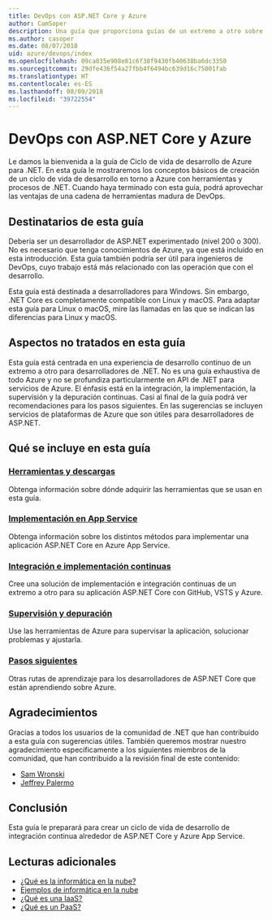 ```yaml
---
title: DevOps con ASP.NET Core y Azure
author: CamSoper
description: Una guía que proporciona guías de un extremo a otro sobre cómo crear una canalización de DevOps para una aplicación ASP.NET Core hospedada en Azure.
ms.author: casoper
ms.date: 08/07/2018
uid: azure/devops/index
ms.openlocfilehash: 09ca835e908e81c6f38f9430fb40638ba6dc3350
ms.sourcegitcommit: 29dfe436f54a27fbb4f6494bc639d16c75001fab
ms.translationtype: HT
ms.contentlocale: es-ES
ms.lasthandoff: 08/09/2018
ms.locfileid: "39722554"
---
```

# <a name="devops-with-aspnet-core-and-azure"></a>DevOps con ASP.NET Core y Azure

Le damos la bienvenida a la guía de Ciclo de vida de desarrollo de Azure para .NET. En esta guía le mostraremos los conceptos básicos de creación de un ciclo de vida de desarrollo en torno a Azure con herramientas y procesos de .NET. Cuando haya terminado con esta guía, podrá aprovechar las ventajas de una cadena de herramientas madura de DevOps.

## <a name="who-this-guide-is-for"></a>Destinatarios de esta guía

Debería ser un desarrollador de ASP.NET experimentado (nivel 200 o 300). No es necesario que tenga conocimientos de Azure, ya que está incluido en esta introducción. Esta guía también podría ser útil para ingenieros de DevOps, cuyo trabajo está más relacionado con las operación que con el desarrollo.

Esta guía está destinada a desarrolladores para Windows. Sin embargo, .NET Core es completamente compatible con Linux y macOS. Para adaptar esta guía para Linux o macOS, mire las llamadas en las que se indican las diferencias para Linux y macOS.

## <a name="what-this-guide-doesnt-cover"></a>Aspectos no tratados en esta guía

Esta guía está centrada en una experiencia de desarrollo continuo de un extremo a otro para desarrolladores de .NET. No es una guía exhaustiva de todo Azure y no se profundiza particularmente en API de .NET para servicios de Azure. El énfasis está en la integración, la implementación, la supervisión y la depuración continuas. Casi al final de la guía podrá ver recomendaciones para los pasos siguientes. En las sugerencias se incluyen servicios de plataformas de Azure que son útiles para desarrolladores de ASP.NET.

## <a name="whats-in-this-guide"></a>Qué se incluye en esta guía

### <a name="tools-and-downloadsxrefazuredevopstools-and-downloads"></a>[Herramientas y descargas](xref:azure/devops/tools-and-downloads)

Obtenga información sobre dónde adquirir las herramientas que se usan en esta guía.

### <a name="deploy-to-app-servicexrefazuredevopsdeploy-to-app-service"></a>[Implementación en App Service](xref:azure/devops/deploy-to-app-service)

Obtenga información sobre los distintos métodos para implementar una aplicación ASP.NET Core en Azure App Service.

### <a name="continuous-integration-and-deploymentxrefazuredevopscicd"></a>[Integración e implementación continuas](xref:azure/devops/cicd)

Cree una solución de implementación e integración continuas de un extremo a otro para su aplicación ASP.NET Core con GitHub, VSTS y Azure.

### <a name="monitor-and-debugxrefazuredevopsmonitor"></a>[Supervisión y depuración](xref:azure/devops/monitor)

Use las herramientas de Azure para supervisar la aplicación, solucionar problemas y ajustarla.

### <a name="next-stepsxrefazuredevopsnext-steps"></a>[Pasos siguientes](xref:azure/devops/next-steps)

Otras rutas de aprendizaje para los desarrolladores de ASP.NET Core que están aprendiendo sobre Azure.

## <a name="acknowledgments"></a>Agradecimientos

Gracias a todos los usuarios de la comunidad de .NET que han contribuido a esta guía con sugerencias útiles. También queremos mostrar nuestro agradecimiento específicamente a los siguientes miembros de la comunidad, que han contribuido a la revisión final de este contenido:

* [Sam Wronski](https://www.youtube.com/c/worldofzerodevelopment)
* [Jeffrey Palermo](https://twitter.com/jeffreypalermo)

## <a name="conclusion"></a>Conclusión

Esta guía le preparará para crear un ciclo de vida de desarrollo de integración continua alrededor de ASP.NET Core y Azure App Service.

## <a name="additional-reading"></a>Lecturas adicionales

* [¿Qué es la informática en la nube?](https://azure.microsoft.com/overview/what-is-cloud-computing/)
* [Ejemplos de informática en la nube](https://azure.microsoft.com/overview/examples-of-cloud-computing/)
* [¿Qué es una IaaS?](https://azure.microsoft.com/overview/what-is-iaas/)
* [¿Qué es un PaaS?](https://azure.microsoft.com/overview/what-is-paas/)
